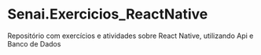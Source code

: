 # Senai.Exercicios_ReactNative
Repositório com exercícios e atividades sobre React Native, utilizando Api e Banco de Dados
